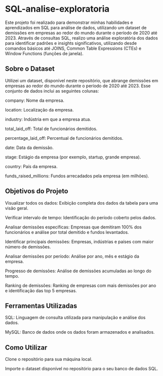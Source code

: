 # SQL-analise-exploratoria
Este projeto foi realizado para demonstrar minhas habilidades e aprendizados em SQL para análise de dados, utilizando um dataset de demissões em empresas ao redor do mundo durante o período de 2020 até 2023.  Através de consultas SQL, realizo uma análise exploratória dos dados para identificar padrões e insights significativos, utilizando desde comandos básicos até JOINS, Common Table Expressions (CTEs) e Window Functions (funções de janela).

## Sobre o Dataset
Utilizei um dataset, disponível neste repositório, que abrange demissões em empresas ao redor do mundo durante o período de 2020 até 2023. Esse conjunto de dados inclui as seguintes colunas:

company: Nome da empresa.

location: Localização da empresa.

industry: Indústria em que a empresa atua.

total_laid_off: Total de funcionários demitidos.

percentage_laid_off: Percentual de funcionários demitidos.

date: Data da demissão.

stage: Estágio da empresa (por exemplo, startup, grande empresa).

country: País da empresa.

funds_raised_millions: Fundos arrecadados pela empresa (em milhões).

## Objetivos do Projeto
Visualizar todos os dados: Exibição completa dos dados da tabela para uma visão geral.

Verificar intervalo de tempo: Identificação do período coberto pelos dados.

Analisar demissões específicas: Empresas que demitiram 100% dos funcionários e análise por total demitido e fundos levantados.

Identificar principais demissões: Empresas, indústrias e países com maior número de demissões.

Analisar demissões por período: Análise por ano, mês e estágio da empresa.

Progresso de demissões: Análise de demissões acumuladas ao longo do tempo.

Ranking de demissões: Ranking de empresas com mais demissões por ano e identificação das top 5 empresas.

## Ferramentas Utilizadas
SQL: Linguagem de consulta utilizada para manipulação e análise dos dados.

MySQL: Banco de dados onde os dados foram armazenados e analisados.

## Como Utilizar
Clone o repositório para sua máquina local.

Importe o dataset disponível no repositório para o seu banco de dados SQL.
